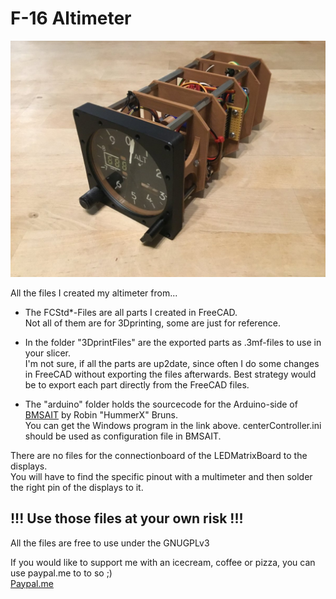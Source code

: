 # F-16 Altimeter

![Altimeter](pics/altimeter.jpg)

All the files I created my altimeter from...

* The FCStd*-Files are all parts I created in FreeCAD.  
Not all of them are for 3Dprinting, some are just for reference.

* In the folder "3DprintFiles" are the exported parts as .3mf-files to use in your slicer.  
I'm not sure, if all the parts are up2date, since often I do some changes in FreeCAD without exporting the files afterwards.
Best strategy would be to export each part directly from the FreeCAD files.

* The "arduino" folder holds the sourcecode for the Arduino-side of [BMSAIT](https://github.com/mihi4/BMSAIT) by Robin "HummerX" Bruns.  
You can get the Windows program in the link above.
centerController.ini should be used as configuration file in BMSAIT.

There are no files for the connectionboard of the LEDMatrixBoard to the displays.  
You will have to find the specific pinout with a multimeter and then solder the right pin of the displays to it.

## !!! Use those files at your own risk !!!

All the files are free to use under the GNUGPLv3

If you would like to support me with an icecream, coffee or pizza, you can use paypal.me to to so ;)  
[Paypal.me](https://paypal.me/MichiHirczy)
